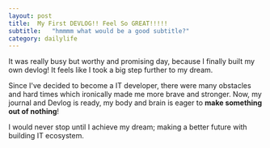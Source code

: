 ```yaml
---
layout: post
title:  My First DEVLOG!! Feel So GREAT!!!!!
subtitle:   "hmmmm what would be a good subtitle?"
category: dailylife
---
```

It was really busy but worthy and promising day, because I finally built my own devlog! It feels like I took a big step further to my dream.

Since I've decided to become a IT developer, there were many obstacles and hard times which ironically made me more brave and stronger. Now, my journal and Devlog is ready, my body and brain is eager to **make something out of nothing**!

I would never stop until I achieve my dream; making a better future with building IT ecosystem.